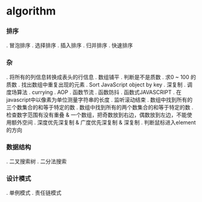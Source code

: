 # algorithm

### 排序
. 冒泡排序
. 选择排序
. 插入排序
. 归并排序
. 快速排序

### 杂
. 将所有的列信息转换成表头的行信息
. 数组铺平
. 判断是不是质数
. 求0 ~ 100 的质数
. 找出数组中重复出现的元素
. Sort JavaScript object by key
. 深复制
. 调度场算法
. currying
. AOP
. 函数节流
. 函数防抖
. 函数式JAVASCRIPT
. 在javascript中以像素为单位测量字符串的长度
. 监听滚动结束
. 数组中找到所有的三个数集合的和等于特定的数
. 数组中找到所有的两个数集合的和等于特定的数
. 检查数字范围有没有重叠 & 一个数组，把奇数放到右边，偶数放到左边，不能使用额外空间
. 深度优先深复制 & 广度优先深复制 & 深复制
. 判断鼠标进入element的方向

### 数据结构
. 二叉搜索树
. 二分法搜索

### 设计模式
. 单例模式
. 责任链模式